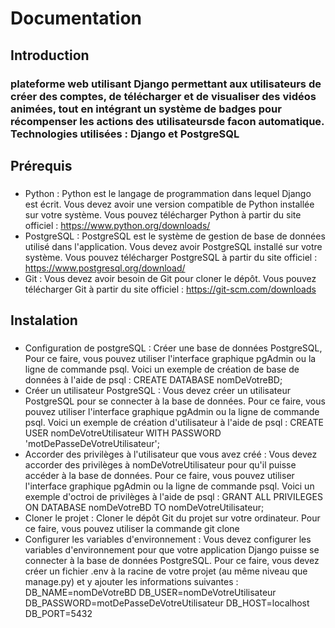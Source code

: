 # Documentation

## Introduction 
### plateforme web utilisant Django permettant aux utilisateurs de créer des comptes, de télécharger et de visualiser des vidéos animées,  tout en intégrant un système de badges pour récompenser les actions des utilisateursde facon automatique. Technologies utilisées : Django et PostgreSQL ###

## Prérequis
### 
  - Python : Python est le langage de programmation dans lequel Django est écrit. Vous devez avoir une version compatible de Python installée sur votre système. Vous pouvez télécharger Python à partir du site officiel : https://www.python.org/downloads/
  - PostgreSQL : PostgreSQL est le système de gestion de base de données utilisé dans l'application. Vous devez avoir PostgreSQL installé sur votre système. Vous pouvez télécharger PostgreSQL à partir du site officiel : https://www.postgresql.org/download/
  - Git : Vous devez avoir besoin de Git pour cloner le dépôt. Vous pouvez télécharger Git à partir du site officiel : https://git-scm.com/downloads
###

## Instalation
### 
  - Configuration de postgreSQL : Créer une base de données PostgreSQL, Pour ce faire, vous pouvez utiliser l'interface graphique pgAdmin ou la ligne de commande psql. Voici un exemple de création de base de données à 
    l'aide de psql : CREATE DATABASE nomDeVotreBD;
  - Créer un utilisateur PostgreSQL : Vous devez créer un utilisateur PostgreSQL pour se connecter à la base de données. Pour ce faire, vous pouvez utiliser l'interface graphique pgAdmin ou la ligne de commande psql.         Voici un exemple de création d'utilisateur à l'aide de psql : CREATE USER nomDeVotreUtilisateur WITH PASSWORD 'motDePasseDeVotreUtilisateur';
  - Accorder des privilèges à l'utilisateur que vous avez créé : Vous devez accorder des privilèges à nomDeVotreUtilisateur pour qu'il puisse accéder à la base de données. Pour ce faire, vous pouvez
    utiliser l'interface graphique pgAdmin ou la ligne de commande psql. Voici un exemple d'octroi de privilèges à l'aide de psql : GRANT ALL PRIVILEGES ON DATABASE nomDeVotreBD TO nomDeVotreUtilisateur;
  - Cloner le projet : Cloner le dépôt Git du projet sur votre ordinateur. Pour ce faire, vous pouvez utiliser la commande git clone
  - Configurer les variables d'environnement : Vous devez configurer les variables d'environnement pour que votre application Django puisse se connecter à la base de données PostgreSQL. Pour ce faire, vous devez créer un 
    fichier .env à la racine de votre projet (au même niveau que manage.py) et y ajouter les informations suivantes : 
    DB_NAME=nomDeVotreBD
    DB_USER=nomDeVotreUtilisateur
    DB_PASSWORD=motDePasseDeVotreUtilisateur
    DB_HOST=localhost
    DB_PORT=5432
###


